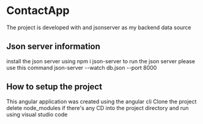 # ContactApp
The project is developed with and jsonserver as my backend data source
## Json server information
 install the json server using npm i json-server
to run the json server please use  this command json-server --watch db.json --port 8000
## How to setup the project
This angular application was created using the angular cli
Clone the project
delete node_modules if there's any
CD into the project directory and run using visual studio code


